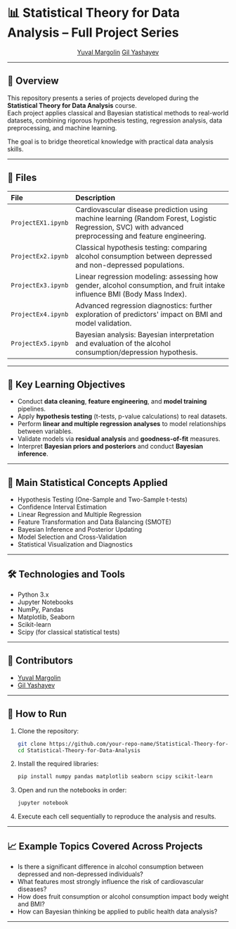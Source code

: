 # 📊 Statistical Theory for Data Analysis – Full Project Series

<p align='center'>
  <a href="https://github.com/yuvalmar16">Yuval Margolin</a> 
  <a href="https://github.com/GilYash">Gil Yashayev</a> 
</p>

---

## 🧠 Overview

This repository presents a series of projects developed during the **Statistical Theory for Data Analysis** course.  
Each project applies classical and Bayesian statistical methods to real-world datasets, combining rigorous hypothesis testing, regression analysis, data preprocessing, and machine learning.

The goal is to bridge theoretical knowledge with practical data analysis skills.

---

## 📁 Files

| File | Description |
|:---|:---|
| `ProjectEX1.ipynb` | Cardiovascular disease prediction using machine learning (Random Forest, Logistic Regression, SVC) with advanced preprocessing and feature engineering. |
| `ProjectEx2.ipynb` | Classical hypothesis testing: comparing alcohol consumption between depressed and non-depressed populations. |
| `ProjectEx3.ipynb` | Linear regression modeling: assessing how gender, alcohol consumption, and fruit intake influence BMI (Body Mass Index). |
| `ProjectEx4.ipynb` | Advanced regression diagnostics: further exploration of predictors' impact on BMI and model validation. |
| `ProjectEx5.ipynb` | Bayesian analysis: Bayesian interpretation and evaluation of the alcohol consumption/depression hypothesis. |

---

## 🎯 Key Learning Objectives

- Conduct **data cleaning**, **feature engineering**, and **model training** pipelines.
- Apply **hypothesis testing** (t-tests, p-value calculations) to real datasets.
- Perform **linear and multiple regression analyses** to model relationships between variables.
- Validate models via **residual analysis** and **goodness-of-fit** measures.
- Interpret **Bayesian priors and posteriors** and conduct **Bayesian inference**.

---

## 🔑 Main Statistical Concepts Applied

- Hypothesis Testing (One-Sample and Two-Sample t-tests)
- Confidence Interval Estimation
- Linear Regression and Multiple Regression
- Feature Transformation and Data Balancing (SMOTE)
- Bayesian Inference and Posterior Updating
- Model Selection and Cross-Validation
- Statistical Visualization and Diagnostics

---

## 🛠️ Technologies and Tools

- Python 3.x
- Jupyter Notebooks
- NumPy, Pandas
- Matplotlib, Seaborn
- Scikit-learn
- Scipy (for classical statistical tests)

---

## 🤝 Contributors

- [Yuval Margolin](https://github.com/yuvalmar16)
- [Gil Yashayev](https://github.com/GilYash)

---

## 📌 How to Run

1. Clone the repository:
   ```bash
   git clone https://github.com/your-repo-name/Statistical-Theory-for-Data-Analysis.git
   cd Statistical-Theory-for-Data-Analysis
   ```

2. Install the required libraries:
   ```bash
   pip install numpy pandas matplotlib seaborn scipy scikit-learn
   ```

3. Open and run the notebooks in order:
   ```bash
   jupyter notebook
   ```

4. Execute each cell sequentially to reproduce the analysis and results.

---

## 📈 Example Topics Covered Across Projects

- Is there a significant difference in alcohol consumption between depressed and non-depressed individuals?
- What features most strongly influence the risk of cardiovascular diseases?
- How does fruit consumption or alcohol consumption impact body weight and BMI?
- How can Bayesian thinking be applied to public health data analysis?

---
